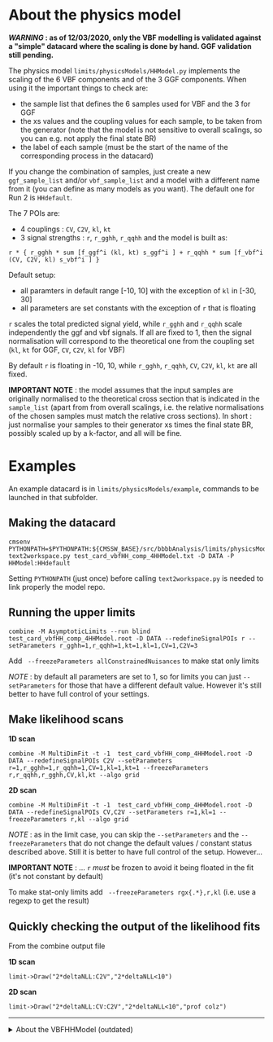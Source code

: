 # About the physics model

**_WARNING_ : as of 12/03/2020, only the VBF modelling is validated against a "simple" datacard where the scaling is done by hand. GGF validation still pending.**

The physics model ``limits/physicsModels/HHModel.py`` implements the scaling of the 6 VBF components and of the 3 GGF components.
When using it the important things to check are:

* the sample list that defines the 6 samples used for VBF and the 3 for GGF
* the xs values and the coupling values for each sample, to be taken from the generator (note that the model is not sensitive to overall scalings, so you can e.g. not apply the final state BR)
* the label of each sample (must be the start of the name of the corresponding process in the datacard)

If you change the combination of samples, just create a new ``ggf_sample_list`` and/or ``vbf_sample_list`` and a model with a different name from it (you can define as many models as you want).
The default one for Run 2 is ``HHdefault``.

The 7 POIs are:
* 4 couplings : ``CV``, ``C2V``, ``kl``, ``kt``
* 3 signal strengths : ``r``, ``r_gghh``, ``r_qqhh``
and the model is built as:

```
r * { r_gghh * sum [f_ggf^i (kl, kt) s_ggf^i ] + r_qqhh * sum [f_vbf^i (CV, C2V, kl) s_vbf^i ] }
```

Default setup:
* all paramters in default range [-10, 10] with the exception of ``kl`` in [-30, 30]
* all parameters are set constants with the exception of ``r`` that is floating


``r`` scales the total predicted signal yield, while ``r_gghh`` and ``r_qqhh`` scale independently the ggf and vbf signals.
 If all are fixed to 1, then the signal normalisation will correspond to the theoretical one from the coupling set
 (``kl``, ``kt`` for GGF, ``CV``, ``C2V``, ``kl`` for VBF)


By default ``r`` is floating in -10, 10, while ``r_gghh``, ``r_qqhh``, ``CV``, ``C2V``, ``kl``, ``kt`` are all fixed.

**IMPORTANT NOTE** : the model assumes that the input samples are originally normalised to the theoretical cross section that is indicated in the ``sample_list``
(apart from from overall scalings, i.e. the relative normalisations of the chosen samples must match the relative cross sections).
In short : just normalise your samples to their generator xs times the final state BR, possibly scaled up by a k-factor, and all will be fine.


# Examples

An example datacard is in ``limits/physicsModels/example``, commands to be launched in that subfolder.


## Making the datacard

```
cmsenv
PYTHONPATH=$PYTHONPATH:${CMSSW_BASE}/src/bbbbAnalysis/limits/physicsModels
text2workspace.py test_card_vbfHH_comp_4HHModel.txt -D DATA -P HHModel:HHdefault
```

Setting ``PYTHONPATH`` (just once) before calling ``text2workspace.py`` is needed to link properly the model repo.


## Running the upper limits

```
combine -M AsymptoticLimits --run blind test_card_vbfHH_comp_4HHModel.root -D DATA --redefineSignalPOIs r --setParameters r_gghh=1,r_qqhh=1,kt=1,kl=1,CV=1,C2V=3
```
Add `` --freezeParameters allConstrainedNuisances`` to make stat only limits

*NOTE* : by default all parameters are set to 1, so for limits you can just ``--setParameters`` for those that have a different default value.
However it's still better to have full control of your settings.


## Make likelihood scans

**1D scan**
```
combine -M MultiDimFit -t -1  test_card_vbfHH_comp_4HHModel.root -D DATA --redefineSignalPOIs C2V --setParameters r=1,r_gghh=1,r_qqhh=1,CV=1,kl=1,kt=1 --freezeParameters r,r_qqhh,r_gghh,CV,kl,kt --algo grid
```
**2D scan**
```
combine -M MultiDimFit -t -1  test_card_vbfHH_comp_4HHModel.root -D DATA --redefineSignalPOIs CV,C2V --setParameters r=1,kl=1 --freezeParameters r,kl --algo grid
```

*NOTE* : as in the limit case, you can skip the ``--setParameters`` and the ``--freezeParameters`` that do not change the default values / constant status described above. Still it is better to have full control of the setup. However...

**IMPORTANT NOTE** : ...  ``r`` *must* be frozen to avoid it being floated in the fit (it's not constant by default)

To make stat-only limits add `` --freezeParameters rgx{.*},r,kl`` (i.e. use a regexp to get the result)


## Quickly checking the output of the likelihood fits
From the combine output file

**1D scan**
```
limit->Draw("2*deltaNLL:C2V","2*deltaNLL<10")
```

**2D scan**
```
limit->Draw("2*deltaNLL:CV:C2V","2*deltaNLL<10","prof colz")
```

------------------


<details><summary>About the VBFHHModel (outdated)</summary>
<p>


# About the physics model
The physics model ``limits/physicsModels/VBFHHModel.py`` implements the scaling of the 6 VBF components.
When using it the important things to check are:

* the sample list that defines the 6 samples used
* the xs values and the coupling values for each sample
* the label of each sample (must be the start of the name of the corresponding process in the datacard)

If you change the combination of samples, just create a new sample_list and a model with a different name from it (you can define as many models as you want).
The default one for the 6 original samples available for the Run 2 is ``VBFHHdefault``.

The POIs are called ``CV``, ``C2V``, ``kl``, and ``r``.
``r`` scales the total predicted signal yield. If fixed to 1, then the signal normalisation will correspond to the theoretical one from ``CV``, ``C2V``, ``kl``.

By default ``r`` is floating in -10, 10, while ``CV``, ``C2V``, ``kl`` are all fixed.

**IMPORTANT NOTE** : the model assumes that the six input samples are originally normalised to the theoretical cross section that is indicated in the ``sample_list``.

# Examples

An example datacard is in ``limits/physicsModels/example``, commands to be launched in that subfolder.

## Making the datacard

```
cmsenv
PYTHONPATH=$PYTHONPATH:${CMSSW_BASE}/src/bbbbAnalysis/limits/physicsModels
text2workspace.py test_card_vbfHH_comp.txt -D DATA -P VBFHHModel:VBFHHdefault
```

Setting ``PYTHONPATH`` (just once) before calling ``text2workspace.py`` is needed to link properly the model repo.

## Running the upper limits

```
combine -M AsymptoticLimits --run blind test_card_vbfHH_comp.root -D DATA --redefineSignalPOIs r --setParameters kl=1,CV=1,C2V=3
```
Add `` --freezeParameters allConstrainedNuisances`` to make stat only limits


## Make likelihood scans

**1D scan**
```
combine -M MultiDimFit -t -1  test_card_vbfHH_comp.root -D DATA --redefineSignalPOIs C2V --setParameters r=1,CV=1,kl=1 --freezeParameters r,CV,kl --algo grid
```
**2D scan**
```
combine -M MultiDimFit -t -1  test_card_vbfHH_comp.root -D DATA --redefineSignalPOIs CV,C2V --setParameters r=1,kl=1 --freezeParameters r,kl --algo grid
```

**IMPORTANT NOTE** : the parameters that are not fit (and in particular ``r``) *must* be frozen to avoid them being floated in the fit.

To make stat-only limits add `` --freezeParameters rgx{.*},r,kl`` (i.e. use a regexp to get the result)


## Quickly checking the output of the likelihood fits
From the combine output file

**1D scan**
```
limit->Draw("2*deltaNLL:C2V","2*deltaNLL<10")
```

**2D scan**
```
limit->Draw("2*deltaNLL:CV:C2V","2*deltaNLL<10","prof colz")
```

</p>
</details>
